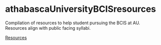 # athabascaUniversityBCISresources
Compilation of resources to help student pursuing the BCIS at AU. Resources align with public facing syllabi.

<a href="https://jtgis.github.io/athabascaUniversityBCISresources/">Resources</a>
